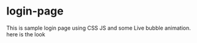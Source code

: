 # login-page
This is sample login page using CSS JS and some Live bubble animation.
here is the look
